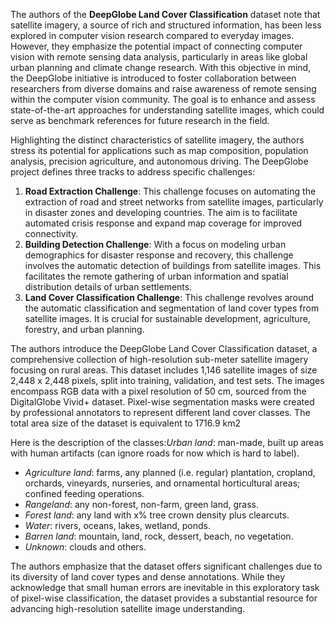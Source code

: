 The authors of the **DeepGlobe Land Cover Classification** dataset note that satellite imagery, a source of rich and structured information, has been less explored in computer vision research compared to everyday images. However, they emphasize the potential impact of connecting computer vision with remote sensing data analysis, particularly in areas like global urban planning and climate change research. With this objective in mind, the DeepGlobe initiative is introduced to foster collaboration between researchers from diverse domains and raise awareness of remote sensing within the computer vision community. The goal is to enhance and assess state-of-the-art approaches for understanding satellite images, which could serve as benchmark references for future research in the field.

Highlighting the distinct characteristics of satellite imagery, the authors stress its potential for applications such as map composition, population analysis, precision agriculture, and autonomous driving. The DeepGlobe project defines three tracks to address specific challenges:

1. **Road Extraction Challenge**: This challenge focuses on automating the extraction of road and street networks from satellite images, particularly in disaster zones and developing countries. The aim is to facilitate automated crisis response and expand map coverage for improved connectivity.
2. **Building Detection Challenge**: With a focus on modeling urban demographics for disaster response and recovery, this challenge involves the automatic detection of buildings from satellite images. This facilitates the remote gathering of urban information and spatial distribution details of urban settlements.
3. **Land Cover Classification Challenge**: This challenge revolves around the automatic classification and segmentation of land cover types from satellite images. It is crucial for sustainable development, agriculture, forestry, and urban planning.

The authors introduce the DeepGlobe Land Cover Classification dataset, a comprehensive collection of high-resolution sub-meter satellite imagery focusing on rural areas. This dataset includes 1,146 satellite images of size 2,448 x 2,448 pixels, split into training, validation, and test sets. The images encompass RGB data with a pixel resolution of 50 cm, sourced from the DigitalGlobe Vivid+ dataset. Pixel-wise segmentation masks were created by professional annotators to represent different land cover classes. The total area size of the dataset is equivalent to 1716.9 km2

Here is the description of the classes:*Urban land*: man-made, built up areas with human artifacts (can ignore roads for now which is hard to label).

* *Agriculture land*: farms, any planned (i.e. regular) plantation, cropland, orchards, vineyards, nurseries, and ornamental horticultural areas; confined feeding operations.
* *Rangeland*: any non-forest, non-farm, green land, grass.
* *Forest land*: any land with x% tree crown density plus clearcuts.
* *Water*: rivers, oceans, lakes, wetland, ponds.
* *Barren land*: mountain, land, rock, dessert, beach, no vegetation.
* *Unknown*: clouds and others.

The authors emphasize that the dataset offers significant challenges due to its diversity of land cover types and dense annotations. While they acknowledge that small human errors are inevitable in this exploratory task of pixel-wise classification, the dataset provides a substantial resource for advancing high-resolution satellite image understanding.
